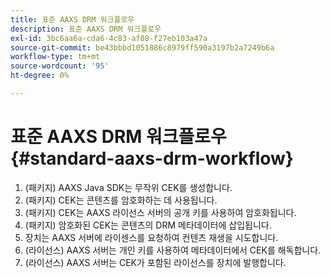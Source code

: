 ```yaml
---
title: 표준 AAXS DRM 워크플로우
description: 표준 AAXS DRM 워크플로우
exl-id: 3bc6aa6a-cda6-4c83-af08-f27eb103a47a
source-git-commit: be43bbbd1051886c8979ff590a3197b2a7249b6a
workflow-type: tm+mt
source-wordcount: '95'
ht-degree: 0%

---
```


# 표준 AAXS DRM 워크플로우{#standard-aaxs-drm-workflow}

1. (패키지) AAXS Java SDK는 무작위 CEK를 생성합니다.
1. (패키지) CEK는 콘텐츠를 암호화하는 데 사용됩니다.
1. (패키지) CEK는 AAXS 라이선스 서버의 공개 키를 사용하여 암호화됩니다.
1. (패키지) 암호화된 CEK는 콘텐츠의 DRM 메타데이터에 삽입됩니다.
1. 장치는 AAXS 서버에 라이센스를 요청하여 컨텐츠 재생을 시도합니다.
1. (라이선스) AAXS 서버는 개인 키를 사용하여 메타데이터에서 CEK를 해독합니다.
1. (라이선스) AAXS 서버는 CEK가 포함된 라이선스를 장치에 발행합니다.
